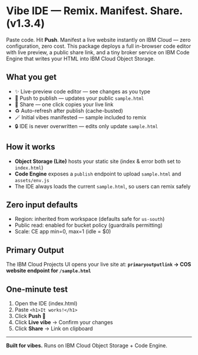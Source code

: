 # Vibe IDE — Remix. Manifest. Share. (v1.3.4)

Paste code. Hit **Push**. Manifest a live website instantly on IBM Cloud — zero configuration, zero cost.
This package deploys a full in-browser code editor with live preview, a public share link, and a tiny broker service
on IBM Code Engine that writes your HTML into IBM Cloud Object Storage.

## What you get
- ✨ Live-preview code editor — see changes as you type
- 🚀 Push to publish — updates your public `sample.html`
- 🔗 Share — one click copies your live link
- ♻️ Auto-refresh after publish (cache-busted)
- 🪄 Initial vibes manifested — sample included to remix
- 🔒 IDE is never overwritten — edits only update `sample.html`

## How it works
- **Object Storage (Lite)** hosts your static site (index & error both set to `index.html`)
- **Code Engine** exposes a `publish` endpoint to upload `sample.html` and `assets/env.js`
- The IDE always loads the current `sample.html`, so users can remix safely

## Zero input defaults
- Region: inherited from workspace (defaults safe for `us-south`)
- Public read: enabled for bucket policy (guardrails permitting)
- Scale: CE app min=0, max=1 (idle = $0)

## Primary Output
The IBM Cloud Projects UI opens your live site at:
**`primaryoutputlink` → COS website endpoint for `/sample.html`**

## One-minute test
1. Open the IDE (index.html)
2. Paste `<h1>It works!</h1>`
3. Click **Push 🚀**
4. Click **Live vibe** → Confirm your changes
5. Click **Share** → Link on clipboard

---

**Built for vibes.** Runs on IBM Cloud Object Storage + Code Engine.
